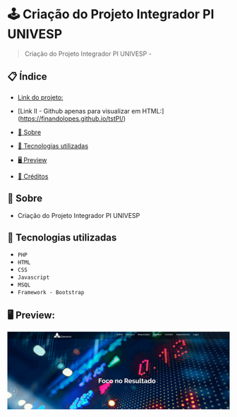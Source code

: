 # 🕹 Criação do Projeto Integrador PI UNIVESP
> Criação do Projeto Integrador PI UNIVESP - 


## 📋 Índice
- [Link do projeto:](http://www.confinter.rf.gd/)
- [Link II - Github apenas para visualizar em HTML:] (https://finandolopes.github.io/tstPI/)

- [📖 Sobre](#-Sobre)
- [🚀 Tecnologias utilizadas](#-Tecnologias-utilizadas)
- [🖥 Preview](#-Preview)
- [📌 Créditos](#-Créditos)

## 📖 Sobre
 - Criação do Projeto Integrador PI UNIVESP

## 🚀 Tecnologias utilizadas
- `PHP`
- `HTML`
- `CSS`
- `Javascript`
- `MSQL`
- `Framework - Bootstrap`
## 🖥 Preview:


<p align="center">
  <img src="screenshot.png" title="screenshot" alt="screenshot do jogo">
</p>


   














